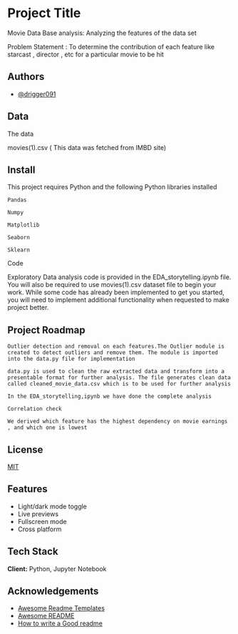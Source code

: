 
# Project Title

Movie Data Base analysis: Analyzing the features of the data set 

Problem Statement : To determine the contribution of each feature like starcast , director , etc for a particular movie to be hit






## Authors

- [@drigger091](https://www.github.com/drigger091)


## Data

The data 

movies(1).csv ( This data was fetched from IMBD site)

## Install

This project requires Python and the following Python libraries installed

`Pandas`

`Numpy`

`Matplotlib`

`Seaborn`

`Sklearn`






Code

Exploratory Data analysis code is provided in the EDA_storytelling.ipynb file. 
You will also be required to use movies(1).csv dataset file to begin your work. While some code has already been implemented to get you started, you will need to implement additional functionality when requested to make project better.
## Project Roadmap


`Outlier detection and removal on each features.The Outlier module is created to detect outliers and remove them. The module is imported into the data.py file for implementation`

`data.py is used to clean the raw extracted data and transform into a presentable format for further analysis. The file generates clean data called cleaned_movie_data.csv which is to be used for further analysis` 

 
`In the EDA_storytelling,ipynb we have done the complete analysis`

`Correlation check`


`We derived which feature has the highest dependency on movie earnings , and which one is lowest`
## License

[MIT](https://choosealicense.com/licenses/mit/)


## Features

- Light/dark mode toggle
- Live previews
- Fullscreen mode
- Cross platform


## Tech Stack

**Client:** Python, Jupyter Notebook




## Acknowledgements

 - [Awesome Readme Templates](https://awesomeopensource.com/project/elangosundar/awesome-README-templates)
 - [Awesome README](https://github.com/matiassingers/awesome-readme)
 - [How to write a Good readme](https://bulldogjob.com/news/449-how-to-write-a-good-readme-for-your-github-project)

